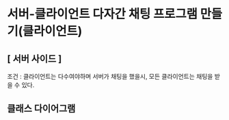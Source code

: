 # 서버-클라이언트 다자간 채팅 프로그램 만들기(클라이언트)

## [ 서버 사이드 ]
조건 : 클라이언트는 다수여야하며 서버가 채팅을 했을시, 모든 클라이언트는 채팅을 받을 수 있다.


## 클래스 다이어그램
